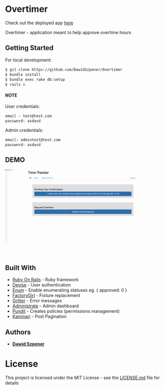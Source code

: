 # Overtimer

Check out the deployed app [here](https://overtimer-app.herokuapp.com/)

Overtimer - application meant to help approve overtime hours

## Getting Started

For local development:

```
$ git clone https://github.com/DawidSzpener/Overtimer
$ bundle install
$ bundle exec rake db:setup
$ rails s
```

#### NOTE 

User credentials:
``` 
email - test@test.com 
password: asdasd
```

Admin credentials:
```
email: admintest@test.com
password: asdasd
```

## DEMO

![demo](https://raw.githubusercontent.com/DawidSzpener/Overtimer/main/app/assets/images/overtimer.gif)

## Built With

* [Ruby On Rails](https://rubyonrails.org/) - Ruby framework
* [Devise](https://github.com/heartcombo/devise) - User authentication
* [Enum](https://github.com/dblock/ruby-enum) - Enable enumerating statuses eg. { approved: 0 }
* [FactoryGirl](https://github.com/thoughtbot/factory_bot) - Fixture replacement
* [Gritter](https://github.com/RobinBrouwer/gritter) - Error messages
* [Administrate](https://github.com/thoughtbot/administrate) - Admin dashboard
* [Pundit](https://github.com/varvet/pundit) - Creates policies (permissions management)
* [Kaminari](https://github.com/kaminari/kaminari) - Post Pagination

## Authors

* **[Dawid Szpener](https://github.com/DawidSzpener)**

# License


This project is licensed under the MIT License - see the [LICENSE.md](LICENSE.md) file for details
